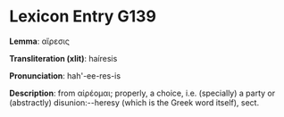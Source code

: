 # Lexicon Entry G139

**Lemma**: αἵρεσις

**Transliteration (xlit)**: haíresis

**Pronunciation**: hah'-ee-res-is

**Description**:
from αἱρέομαι; properly, a choice, i.e. (specially) a party or (abstractly) disunion:--heresy (which is the Greek word itself), sect.
